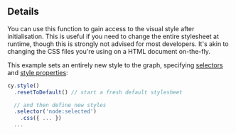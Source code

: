 ## Details

You can use this function to gain access to the visual style after initialisation.  This is useful if you need to change the entire stylesheet at runtime, though this is strongly not advised for most developers.  It's akin to changing the CSS files you're using on a HTML document on-the-fly.

This example sets an entirely new style to the graph, specifying [selectors](#selectors) and [style properties](#style):

```js
cy.style()
  .resetToDefault() // start a fresh default stylesheet

  // and then define new styles
  .selector('node:selected')
    .css({ ... })
  ...
```